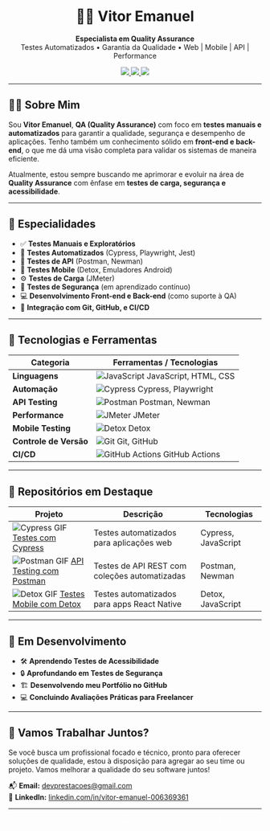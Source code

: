 <h1 align="center">👨‍💻 Vitor Emanuel</h1>

<p align="center">
  <b>Especialista em Quality Assurance</b> <br/>
  Testes Automatizados • Garantia da Qualidade • Web | Mobile | API | Performance
</p>

<p align="center">
  <a href="mailto:devprestacoes@gmail.com">
    <img src="https://img.shields.io/badge/Email-devprestacoes@gmail.com-red?style=for-the-badge&logo=gmail&logoColor=white" />
  </a>
  <a href="https://github.com/victoremanuel23">
    <img src="https://img.shields.io/badge/GitHub-victoremanuel23-181717?style=for-the-badge&logo=github" />
  </a>
  <a href="https://www.linkedin.com/in/vitor-emanuel-006369361">
    <img src="https://img.shields.io/badge/LinkedIn-vitor--emanuel-blue?style=for-the-badge&logo=linkedin" />
  </a>
</p>

---

## 🧑‍💼 Sobre Mim

Sou **Vitor Emanuel**, **QA (Quality Assurance)** com foco em **testes manuais e automatizados** para garantir a qualidade, segurança e desempenho de aplicações. Tenho também um conhecimento sólido em **front-end e back-end**, o que me dá uma visão completa para validar os sistemas de maneira eficiente.

Atualmente, estou sempre buscando me aprimorar e evoluir na área de **Quality Assurance** com ênfase em **testes de carga, segurança e acessibilidade**.

---

## 🧪 Especialidades

- ✅ **Testes Manuais e Exploratórios**
- 🤖 **Testes Automatizados** (Cypress, Playwright, Jest)
- 🔗 **Testes de API** (Postman, Newman)
- 📱 **Testes Mobile** (Detox, Emuladores Android)
- ⚙️ **Testes de Carga** (JMeter)
- 🔐 **Testes de Segurança** (em aprendizado contínuo)
- 💻 **Desenvolvimento Front-end e Back-end** (como suporte à QA)
- 🔄 **Integração com Git, GitHub, e CI/CD**

---

## 🧰 Tecnologias e Ferramentas

| Categoria          | Ferramentas / Tecnologias                                  |
|--------------------|-------------------------------------------------------------|
| **Linguagens**      | ![JavaScript](https://img.shields.io/badge/JavaScript-FFF200?style=for-the-badge&logo=javascript&logoColor=black) JavaScript, HTML, CSS |
| **Automação**       | ![Cypress](https://img.shields.io/badge/Cypress-4D61C1?style=for-the-badge&logo=cypress&logoColor=white) Cypress, Playwright |
| **API Testing**     | ![Postman](https://img.shields.io/badge/Postman-FF6C37?style=for-the-badge&logo=postman&logoColor=white) Postman, Newman |
| **Performance**     | ![JMeter](https://img.shields.io/badge/JMeter-FB5B00?style=for-the-badge&logo=apache&logoColor=white) JMeter |
| **Mobile Testing**  | ![Detox](https://img.shields.io/badge/Detox-00B0B9?style=for-the-badge&logo=detox&logoColor=white) Detox |
| **Controle de Versão** | ![Git](https://img.shields.io/badge/Git-F05032?style=for-the-badge&logo=git&logoColor=white) Git, GitHub |
| **CI/CD**           | ![GitHub Actions](https://img.shields.io/badge/GitHub%20Actions-2088FF?style=for-the-badge&logo=github-actions&logoColor=white) GitHub Actions |

---

## 📂 Repositórios em Destaque

| Projeto | Descrição | Tecnologias |
|--------|-----------|-------------|
| ![Cypress GIF](https://media.giphy.com/media/26BRBq3Eaw7uXJBCU/giphy.gif) [Testes com Cypress](https://github.com/victoremanuel23/testes-cypress) | Testes automatizados para aplicações web | Cypress, JavaScript |
| ![Postman GIF](https://media.giphy.com/media/JuT5YtvDbzXmjPo56L/giphy.gif) [API Testing com Postman](https://github.com/victoremanuel23/api-postman) | Testes de API REST com coleções automatizadas | Postman, Newman |
| ![Detox GIF](https://media.giphy.com/media/l3vRkW3ClbPZyD1mY/giphy.gif) [Testes Mobile com Detox](https://github.com/victoremanuel23/testes-mobile-detox) | Testes automatizados para apps React Native | Detox, JavaScript |

---

## 🚀 Em Desenvolvimento

- 🛠️ **Aprendendo Testes de Acessibilidade**
- 🔒 **Aprofundando em Testes de Segurança**
- 🏗️ **Desenvolvendo meu Portfólio no GitHub**
- 💻 **Concluindo Avaliações Práticas para Freelancer**

---

## 🤝 Vamos Trabalhar Juntos?

Se você busca um profissional focado e técnico, pronto para oferecer soluções de qualidade, estou à disposição para agregar ao seu time ou projeto. Vamos melhorar a qualidade do seu software juntos!

📬 **Email:** [devprestacoes@gmail.com](mailto:devprestacoes@gmail.com)  
🔗 **LinkedIn:** [linkedin.com/in/vitor-emanuel-006369361](https://www.linkedin.com/in/vitor-emanuel-006369361)

---

<p align="center">
  <i style="color: white;">“Qualidade não é um ato, é um hábito.” – Aristóteles</i>
</p>
